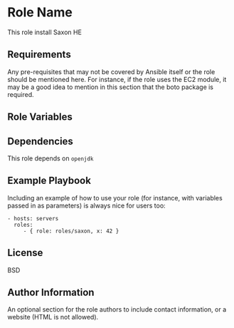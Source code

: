 Role Name
=========

This role install Saxon HE

Requirements
------------

Any pre-requisites that may not be covered by Ansible itself or the role should
be mentioned here. For instance, if the role uses the EC2 module, it may be a
good idea to mention in this section that the boto package is required.

Role Variables
--------------


Dependencies
------------

This role depends on `openjdk`

Example Playbook
----------------

Including an example of how to use your role (for instance, with variables
passed in as parameters) is always nice for users too:

    - hosts: servers
      roles:
         - { role: roles/saxon, x: 42 }

License
-------

BSD

Author Information
------------------

An optional section for the role authors to include contact information, or a
website (HTML is not allowed).
